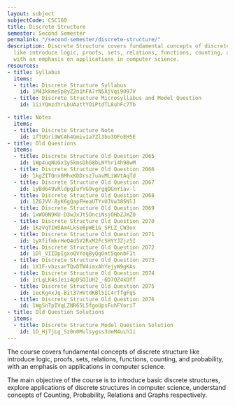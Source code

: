 ```yaml
---
layout: subject
subjectCode: CSC160
title: Discrete Structure
semester: Second Semester
permalink: "/second-semester/discrete-structure/"
description: Discrete Structure covers fundamental concepts of discrete structure
  like introduce logic, proofs, sets, relations, functions, counting, and probability,
  with an emphasis on applications in computer science.
resources:
- title: Syllabus
  items:
  - title: Discrete Structure Syllabus
    id: 1M43kkmeSp8yZ2n1hFA7rN5XjVqi9O97V
  - title: Discrete Structure Microsyllabus and Model Question
    id: 1iiYQmzdYrLbUAattYOiPtdTL8uhFc7Tb

- title: Notes
  items:
  - title: Discrete Structure Note
    id: 1fTUGri9WCAh4Gmiv1a7Zl3bo3OFoEH5E
- title: Old Questions
  items:
  - title: Discrete Structure Old Question 2065
    id: 1Wp4uqNUGx3y5kmsDhG8bLNYhr14h98wM
  - title: Discrete Structure Old Question 2066
    id: 1kgZITQnx8MhxKDDrsz7uavMLiWVtAqTd
  - title: Discrete Structure Old Question 2067
    id: 1yBd649vRldpgIuYVG9vgrgqOGnYiav-l
  - title: Discrete Structure Old Question 2068
    id: 1ZGJVV-8yK6gQapFHeaUTYxUJVw38SNlJ
  - title: Discrete Structure Old Question 2069
    id: 1xWO0N9KU-D3wJxJt5OnciNsjOHbZJmZ0
  - title: Discrete Structure Old Question 2070
    id: 1KzVqTIWSAm4LkSe6pWE1G_SPLZ_CW3ox
  - title: Discrete Structure Old Question 2071
    id: 1yXfifmkrHeQ4d5V2RxM2FcSHYYJZjz5I
  - title: Discrete Structure Old Question 2072
    id: 1Dl_VIIDpIgxoQVYoqByQgOnt5qonbF1t
  - title: Discrete Structure Old Question 2073
    id: 1X1F-vbzsarTQvDTW4imxAhYejyW9gKAs
  - title: Discrete Structure Old Question 2074
    id: 1rLgLK4sJeii4pDSOIUH2_-6D7QZ4kDff
  - title: Discrete Structure Old Question 2075
    id: 1ecKg4xJq-Bit37HVtdKBl5IC4rffgFqS
  - title: Discrete Structure Old Question 2076
    id: 1WgSnTpIVqLZNR65L5fgoUpsFuhFYoriT
- title: Old Question Solutions
  items:
  - title: Discrete Structure Model Question Solution
    id: 1O_Hj7jLg_Sz0n0Mulsygss3UeM4uLh1i
---
```

The course covers fundamental concepts of discrete structure like
introduce logic, proofs, sets, relations, functions, counting, and probability, with an emphasis on
applications in computer science.

The main objective of the course is to introduce basic discrete structures,
explore applications of discrete structures in computer science, understand concepts of Counting,
Probability, Relations and Graphs respectively.